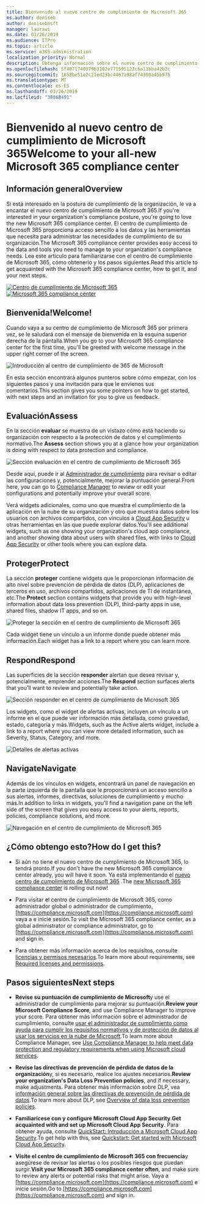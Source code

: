 ```yaml
---
title: Bienvenido al nuevo centro de cumplimiento de Microsoft 365
ms.author: deniseb
author: denisebmsft
manager: laurawi
ms.date: 03/26/2019
ms.audience: ITPro
ms.topic: article
ms.service: o365-administration
localization_priority: Normal
description: Obtenga información sobre el nuevo centro de cumplimiento de Microsoft 365, incluido lo que contiene, cómo obtenerlo y los pasos siguientes.
ms.openlocfilehash: 5f407174037963102e771595122c6a13bba42b2c
ms.sourcegitcommit: 1658be51e2c21ed23bc4467a98af74300a45b975
ms.translationtype: MT
ms.contentlocale: es-ES
ms.lasthandoff: 03/26/2019
ms.locfileid: "30868491"
---
```

# <a name="welcome-to-your-all-new-microsoft-365-compliance-center"></a><span data-ttu-id="a93b6-103">Bienvenido al nuevo centro de cumplimiento de Microsoft 365</span><span class="sxs-lookup"><span data-stu-id="a93b6-103">Welcome to your all-new Microsoft 365 compliance center</span></span>

## <a name="overview"></a><span data-ttu-id="a93b6-104">Información general</span><span class="sxs-lookup"><span data-stu-id="a93b6-104">Overview</span></span>

<span data-ttu-id="a93b6-105">Si está interesado en la postura de cumplimiento de la organización, le va a encantar el nuevo centro de cumplimiento de Microsoft 365.</span><span class="sxs-lookup"><span data-stu-id="a93b6-105">If you're interested in your organization's compliance posture, you're going to love the new Microsoft 365 compliance center.</span></span> <span data-ttu-id="a93b6-106">El centro de cumplimiento de Microsoft 365 proporciona acceso sencillo a los datos y las herramientas que necesita para administrar las necesidades de cumplimiento de su organización.</span><span class="sxs-lookup"><span data-stu-id="a93b6-106">The Microsoft 365 compliance center provides easy access to the data and tools you need to manage to your organization's compliance needs.</span></span> <span data-ttu-id="a93b6-107">Lea este artículo para familiarizarse con el centro de cumplimiento de Microsoft 365, cómo obtenerlo y los pasos siguientes.</span><span class="sxs-lookup"><span data-stu-id="a93b6-107">Read this article to get acquainted with the Microsoft 365 compliance center, how to get it, and your next steps.</span></span>

<span data-ttu-id="a93b6-108">[![Centro de cumplimiento de Microsoft 365](media/m365-compliance-center.png)](https://compliance.microsoft.com)</span><span class="sxs-lookup"><span data-stu-id="a93b6-108">[![Microsoft 365 compliance center](media/m365-compliance-center.png)](https://compliance.microsoft.com)</span></span>

## <a name="welcome"></a><span data-ttu-id="a93b6-109">Bienvenida!</span><span class="sxs-lookup"><span data-stu-id="a93b6-109">Welcome!</span></span>

<span data-ttu-id="a93b6-110">Cuando vaya a su centro de cumplimiento de Microsoft 365 por primera vez, se le saludará con el mensaje de bienvenida en la esquina superior derecha de la pantalla.</span><span class="sxs-lookup"><span data-stu-id="a93b6-110">When you go to your Microsoft 365 compliance center for the first time, you'll be greeted with welcome message in the upper right corner of the screen.</span></span>

![Introducción al centro de cumplimiento de 365 de Microsoft](media/m365-compliancecenter-welcomesteps.png)

<span data-ttu-id="a93b6-112">En esta sección encontrará algunos punteros sobre cómo empezar, con los siguientes pasos y una invitación para que le envíenos sus comentarios.</span><span class="sxs-lookup"><span data-stu-id="a93b6-112">This section gives you some pointers on how to get started, with next steps and an invitation for you to give us feedback.</span></span>

## <a name="assess"></a><span data-ttu-id="a93b6-113">Evaluación</span><span class="sxs-lookup"><span data-stu-id="a93b6-113">Assess</span></span>

<span data-ttu-id="a93b6-114">En la sección **evaluar** se muestra de un vistazo cómo está haciendo su organización con respecto a la protección de datos y el cumplimiento normativo.</span><span class="sxs-lookup"><span data-stu-id="a93b6-114">The **Assess** section shows you at a glance how your organization is doing with respect to data protection and compliance.</span></span>

![Sección evaluación en el centro de cumplimiento de Microsoft 365](media/m365-compliance-center-assess.png)

<span data-ttu-id="a93b6-116">Desde aquí, puede ir al [Administrador de cumplimiento](meet-data-protection-and-regulatory-reqs-using-microsoft-cloud.md) para revisar o editar las configuraciones y, potencialmente, mejorar la puntuación general.</span><span class="sxs-lookup"><span data-stu-id="a93b6-116">From here, you can go to [Compliance Manager](meet-data-protection-and-regulatory-reqs-using-microsoft-cloud.md) to review or edit your configurations and potentially improve your overall score.</span></span>

<span data-ttu-id="a93b6-117">Verá widgets adicionales, como uno que muestra el cumplimiento de la aplicación en la nube de su organización y otro que muestra datos sobre los usuarios con archivos compartidos, con vínculos a [Cloud App Security](https://docs.microsoft.com/cloud-app-security/) u otras herramientas en las que puede explorar datos.</span><span class="sxs-lookup"><span data-stu-id="a93b6-117">You'll see additional widgets, such as one showing your organization's cloud app compliance, and another showing data about users with shared files, with links to [Cloud App Security](https://docs.microsoft.com/cloud-app-security/) or other tools where you can explore data.</span></span>

## <a name="protect"></a><span data-ttu-id="a93b6-118">Proteger</span><span class="sxs-lookup"><span data-stu-id="a93b6-118">Protect</span></span>

<span data-ttu-id="a93b6-119">La sección **proteger** contiene widgets que le proporcionan información de alto nivel sobre prevención de pérdida de datos (DLP), aplicaciones de terceros en uso, archivos compartidos, aplicaciones de TI de instantánea, etc.</span><span class="sxs-lookup"><span data-stu-id="a93b6-119">The **Protect** section contains widgets that provide you with high-level information about data loss prevention (DLP), third-party apps in use, shared files, shadow IT apps, and so on.</span></span> 

![Proteger la sección en el centro de cumplimiento de Microsoft 365](media/m365-compliance-center-protect.png)

<span data-ttu-id="a93b6-121">Cada widget tiene un vínculo a un informe donde puede obtener más información.</span><span class="sxs-lookup"><span data-stu-id="a93b6-121">Each widget has a link to a report where you can learn more.</span></span>

## <a name="respond"></a><span data-ttu-id="a93b6-122">Respond</span><span class="sxs-lookup"><span data-stu-id="a93b6-122">Respond</span></span>

<span data-ttu-id="a93b6-123">Las superficies de la sección **responder** alertan que desea revisar y, potencialmente, emprender acciones.</span><span class="sxs-lookup"><span data-stu-id="a93b6-123">The **Respond** section surfaces alerts that you'll want to review and potentially take action.</span></span>

![Sección responder en el centro de cumplimiento de Microsoft 365](media/m365-compliance-center-respond.png)

<span data-ttu-id="a93b6-125">Los widgets, como el widget de alertas activas, incluyen un vínculo a un informe en el que puede ver información más detallada, como gravedad, estado, categoría y más.</span><span class="sxs-lookup"><span data-stu-id="a93b6-125">Widgets, such as the Active alerts widget, include a link to a report where you can view more detailed information, such as Severity, Status, Category, and more.</span></span>

![Detalles de alertas activas](media/m365-compliance-center-alerts-details.png) 

## <a name="navigate"></a><span data-ttu-id="a93b6-127">Navigate</span><span class="sxs-lookup"><span data-stu-id="a93b6-127">Navigate</span></span>

<span data-ttu-id="a93b6-128">Además de los vínculos en widgets, encontrará un panel de navegación en la parte izquierda de la pantalla que le proporcionará un acceso sencillo a sus alertas, informes, directivas, soluciones de cumplimiento y mucho más.</span><span class="sxs-lookup"><span data-stu-id="a93b6-128">In addition to links in widgets, you'll find a navigation pane on the left side of the screen that gives you easy access to your alerts, reports, policies, compliance solutions, and more.</span></span> 

![Navegación en el centro de cumplimiento de Microsoft 365](media/m365-compliance-center-leftnav.png)

## <a name="how-do-i-get-this"></a><span data-ttu-id="a93b6-130">¿Cómo obtengo esto?</span><span class="sxs-lookup"><span data-stu-id="a93b6-130">How do I get this?</span></span>

- <span data-ttu-id="a93b6-131">Si aún no tiene el nuevo centro de cumplimiento de Microsoft 365, lo tendrá pronto.</span><span class="sxs-lookup"><span data-stu-id="a93b6-131">If you don't have the new Microsoft 365 compliance center already, you will have it soon.</span></span> <span data-ttu-id="a93b6-132">Ya está implementando el [nuevo centro de cumplimiento de Microsoft 365](microsoft-security-and-compliance.md#microsoft-365-compliance-center) .</span><span class="sxs-lookup"><span data-stu-id="a93b6-132">The [new Microsoft 365 compliance center](microsoft-security-and-compliance.md#microsoft-365-compliance-center) is rolling out now!</span></span>

- <span data-ttu-id="a93b6-133">Para visitar el centro de cumplimiento de Microsoft 365, como administrador global o administrador de cumplimiento, [https://compliance.microsoft.com](https://compliance.microsoft.com) vaya a e inicie sesión.</span><span class="sxs-lookup"><span data-stu-id="a93b6-133">To visit the Microsoft 365 compliance center, as a global administrator or compliance administrator, go to [https://compliance.microsoft.com](https://compliance.microsoft.com) and sign in.</span></span> 

- <span data-ttu-id="a93b6-134">Para obtener más información acerca de los requisitos, consulte [licencias y permisos necesarios](microsoft-security-and-compliance.md#required-licenses-and-permissions).</span><span class="sxs-lookup"><span data-stu-id="a93b6-134">To learn more about requirements, see [Required licenses and permissions](microsoft-security-and-compliance.md#required-licenses-and-permissions).</span></span>

## <a name="next-steps"></a><span data-ttu-id="a93b6-135">Pasos siguientes</span><span class="sxs-lookup"><span data-stu-id="a93b6-135">Next steps</span></span>

- <span data-ttu-id="a93b6-136">**Revise su puntuación de cumplimiento de Microsoft**y use el administrador de cumplimiento para mejorar su puntuación.</span><span class="sxs-lookup"><span data-stu-id="a93b6-136">**Review your Microsoft Compliance Score**, and use Compliance Manager to improve your score.</span></span> <span data-ttu-id="a93b6-137">Para obtener más información sobre el administrador de cumplimiento, consulte [usar el administrador de cumplimiento como ayuda para cumplir los requisitos normativos y de protección de datos al usar los servicios en la nube de Microsoft](meet-data-protection-and-regulatory-reqs-using-microsoft-cloud.md).</span><span class="sxs-lookup"><span data-stu-id="a93b6-137">To learn more about Compliance Manager, see [Use Compliance Manager to help meet data protection and regulatory requirements when using Microsoft cloud services](meet-data-protection-and-regulatory-reqs-using-microsoft-cloud.md).</span></span>

- <span data-ttu-id="a93b6-138">**Revise las directivas de prevención de pérdida de datos de la organización**y, si es necesario, realice los ajustes necesarios.</span><span class="sxs-lookup"><span data-stu-id="a93b6-138">**Review your organization's Data Loss Prevention policies**, and if necessary, make adjustments.</span></span> <span data-ttu-id="a93b6-139">Para obtener más información sobre DLP, vea [información general sobre las directivas de prevención de pérdida de datos](data-loss-prevention-policies.md).</span><span class="sxs-lookup"><span data-stu-id="a93b6-139">To learn more about DLP, see [Overview of data loss prevention policies](data-loss-prevention-policies.md).</span></span> 

- <span data-ttu-id="a93b6-140">**Familiarícese con y configure Microsoft Cloud App Security**.</span><span class="sxs-lookup"><span data-stu-id="a93b6-140">**Get acquainted with and set up Microsoft Cloud App Security**.</span></span> <span data-ttu-id="a93b6-141">Para obtener ayuda, consulte [QuickStart: Introducción a Microsoft Cloud App Security](https://docs.microsoft.com/cloud-app-security/getting-started-with-cloud-app-security).</span><span class="sxs-lookup"><span data-stu-id="a93b6-141">To get help with this, see [Quickstart: Get started with Microsoft Cloud App Security](https://docs.microsoft.com/cloud-app-security/getting-started-with-cloud-app-security).</span></span>  

- <span data-ttu-id="a93b6-142">**Visite el centro de cumplimiento de Microsoft 365 con frecuencia**y asegúrese de revisar las alertas o los posibles riesgos que puedan surgir.</span><span class="sxs-lookup"><span data-stu-id="a93b6-142">**Visit your Microsoft 365 compliance center often**, and make sure to review any alerts or potential risks that might arise.</span></span> <span data-ttu-id="a93b6-143">Vaya a [https://compliance.microsoft.com](https://compliance.microsoft.com) e inicie sesión.</span><span class="sxs-lookup"><span data-stu-id="a93b6-143">Go to [https://compliance.microsoft.com](https://compliance.microsoft.com) and sign in.</span></span>